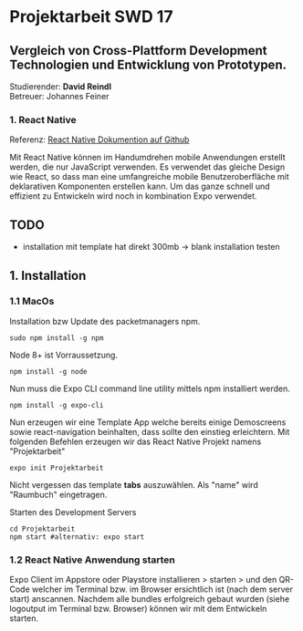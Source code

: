 # Projektarbeit SWD 17

## Vergleich von Cross-Plattform Development Technologien und Entwicklung von Prototypen.

Studierender: **David Reindl**  
Betreuer: Johannes Feiner

### 1. React Native

Referenz: [React Native Dokumention auf Github](https://facebook.github.io/react-native/)

Mit React Native können im Handumdrehen mobile Anwendungen erstellt werden, die nur JavaScript verwenden. Es verwendet das gleiche Design wie React, so dass man eine umfangreiche mobile Benutzeroberfläche mit deklarativen Komponenten erstellen kann.
Um das ganze schnell und effizient zu Entwickeln wird noch in kombination Expo verwendet.

## TODO

- installation mit template hat direkt 300mb -> blank installation testen

## 1. Installation

### 1.1 MacOs

Installation bzw Update des packetmanagers npm.

```console
sudo npm install -g npm
```

Node 8+ ist Vorraussetzung.

```console
npm install -g node
```

Nun muss die Expo CLI command line utility mittels npm installiert werden.

```console
npm install -g expo-cli
```

Nun erzeugen wir eine Template App welche bereits einige Demoscreens sowie react-navigation beinhalten, dass sollte den einstieg erleichtern.
Mit folgenden Befehlen erzeugen wir das React Native Projekt namens "Projektarbeit"

```console
expo init Projektarbeit
```

Nicht vergessen das template **tabs** auszuwählen.
Als "name" wird "Raumbuch" eingetragen.

Starten des Development Servers

```console
cd Projektarbeit
npm start #alternativ: expo start
```

### 1.2 React Native Anwendung starten

Expo Client im Appstore oder Playstore installieren > starten > und den QR-Code welcher
im Terminal bzw. im Browser ersichtlich ist (nach dem server start) anscannen.
Nachdem alle bundles erfolgreich gebaut wurden (siehe logoutput im Terminal bzw. Browser) können wir mit dem Entwickeln starten.
